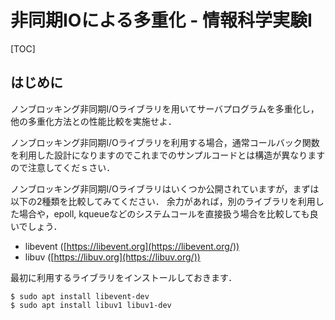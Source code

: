 # 非同期IOによる多重化 - 情報科学実験I

[TOC]

## はじめに

ノンブロッキング非同期I/Oライブラリを用いてサーバプログラムを多重化し，他の多重化方法との性能比較を実施せよ．

ノンブロッキング非同期I/Oライブラリを利用する場合，通常コールバック関数を利用した設計になりますのでこれまでのサンプルコードとは構造が異なりますので注意してくだｓさい．

ノンブロッキング非同期I/Oライブラリはいくつか公開されていますが，まずは以下の2種類を比較してみてください． 余力があれば，別のライブラリを利用した場合や，epoll, kqueueなどのシステムコールを直接扱う場合を比較しても良いでしょう．

-   libevent ([https://libevent.org](https://libevent.org/))
-   libuv ([https://libuv.org](https://libuv.org/))

最初に利用するライブラリをインストールしておきます．

```shell
$ sudo apt install libevent-dev
$ sudo apt install libuv1 libuv1-dev
```